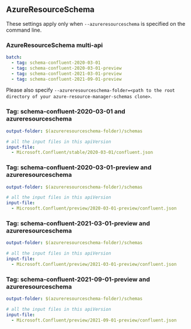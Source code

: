 ## AzureResourceSchema

These settings apply only when `--azureresourceschema` is specified on the command line.

### AzureResourceSchema multi-api

``` yaml $(azureresourceschema) && $(multiapi)
batch:
  - tag: schema-confluent-2020-03-01
  - tag: schema-confluent-2020-03-01-preview
  - tag: schema-confluent-2021-03-01-preview
  - tag: schema-confluent-2021-09-01-preview

```

Please also specify `--azureresourceschema-folder=<path to the root directory of your azure-resource-manager-schemas clone>`.

### Tag: schema-confluent-2020-03-01 and azureresourceschema

``` yaml $(tag) == 'schema-confluent-2020-03-01' && $(azureresourceschema)
output-folder: $(azureresourceschema-folder)/schemas

# all the input files in this apiVersion
input-file:
  - Microsoft.Confluent/stable/2020-03-01/confluent.json

```

### Tag: schema-confluent-2020-03-01-preview and azureresourceschema

``` yaml $(tag) == 'schema-confluent-2020-03-01-preview' && $(azureresourceschema)
output-folder: $(azureresourceschema-folder)/schemas

# all the input files in this apiVersion
input-file:
  - Microsoft.Confluent/preview/2020-03-01-preview/confluent.json

```

### Tag: schema-confluent-2021-03-01-preview and azureresourceschema

``` yaml $(tag) == 'schema-confluent-2021-03-01-preview' && $(azureresourceschema)
output-folder: $(azureresourceschema-folder)/schemas

# all the input files in this apiVersion
input-file:
  - Microsoft.Confluent/preview/2021-03-01-preview/confluent.json

```

### Tag: schema-confluent-2021-09-01-preview and azureresourceschema

``` yaml $(tag) == 'schema-confluent-2021-09-01-preview' && $(azureresourceschema)
output-folder: $(azureresourceschema-folder)/schemas

# all the input files in this apiVersion
input-file:
  - Microsoft.Confluent/preview/2021-09-01-preview/confluent.json

```
